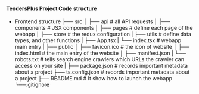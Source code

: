#### TendersPlus Project Code structure

- Frontend structure
├── src
│   ├── api # all API requests
│   ├── components # JSX components
│   ├── pages # define each page of the webapp
│   ├── store # the redux configuration
|   ├── utils # define data types, and other functions
|   ├── App.tsx
|   └── index.tsx # webapp main entry
|
├── public
│   ├── favicon.ico # the icon of website
│   ├── index.html # the main entry of the website
│   ├── manifest.json
|   └── robots.txt # tells search engine crawlers which URLs the crawler can access on your site
|
├── package.json # records important metadata about a project
├── ts.config.json # records important metadata about a project
├── README.md # It show how to launch the webapp
└──.gitignore
